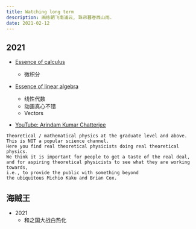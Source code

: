 ```yaml
---
title: Watching long term
description: 画栋朝飞南浦云, 珠帘暮卷西山雨.
date: 2021-02-12
---
```


## 2021

* [Essence of calculus](https://www.youtube.com/playlist?list=PLZHQObOWTQDMsr9K-rj53DwVRMYO3t5Yr)
  - 微积分

* [Essence of linear algebra](https://www.youtube.com/playlist?list=PLZHQObOWTQDPD3MizzM2xVFitgF8hE_ab)
  - 线性代数
  - 动画真心不错
  - Vectors

* [YouTube: Arindam Kumar Chatterjee](https://www.youtube.com/channel/UCdnu4FeJYj_JOdh682wzHfg)

```
Theoretical / mathematical physics at the graduate level and above.
This is NOT a popular science channel.
Here you find real theoretical physicists doing real theoretical physics.
We think it is important for people to get a taste of the real deal,
and for aspiring theoretical physicists to see what they are working towards,
i.e., to provide the public with something beyond
the ubiquitous Michio Kaku and Brian Cox.
```

## 海贼王

* 2021
  - 和之国大战白热化

